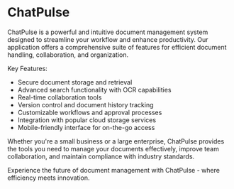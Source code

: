 # ChatPulse

ChatPulse is a powerful and intuitive document management system designed to streamline your workflow and enhance productivity. Our application offers a comprehensive suite of features for efficient document handling, collaboration, and organization.

Key Features:

- Secure document storage and retrieval
- Advanced search functionality with OCR capabilities
- Real-time collaboration tools
- Version control and document history tracking
- Customizable workflows and approval processes
- Integration with popular cloud storage services
- Mobile-friendly interface for on-the-go access

Whether you're a small business or a large enterprise, ChatPulse provides the tools you need to manage your documents effectively, improve team collaboration, and maintain compliance with industry standards.

Experience the future of document management with ChatPulse - where efficiency meets innovation.

